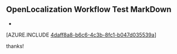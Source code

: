 ## OpenLocalization Workflow Test MarkDown
* 

[AZURE.INCLUDE [4daff8a8-b6c6-4c3b-8fc1-b047d035539a](calleeMd1.md)]

 
thanks!